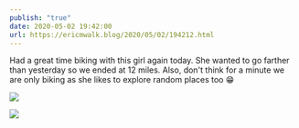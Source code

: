 ```yaml
---
publish: "true"
date: 2020-05-02 19:42:00
url: https://ericmwalk.blog/2020/05/02/194212.html
---
```


Had a great time biking with this girl again today. She wanted to go farther than yesterday so we ended at 12 miles. Also, don't think for a minute we are only biking as she likes to explore random places too 😁

![](https://ericmwalk.blog/uploads/2022/64d87fff4e.jpg)

![](https://ericmwalk.blog/uploads/2022/ea3926f8f9.jpg)